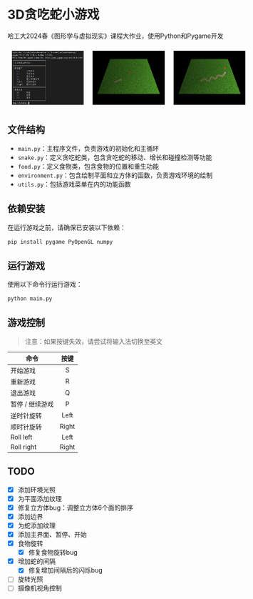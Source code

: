 # 3D贪吃蛇小游戏

哈工大2024春《图形学与虚拟现实》课程大作业，使用Python和Pygame开发
<div style="display: flex; justify-content: space-around;">
  <img src="./images/1.png" alt="Image 1" style="width: 32%; margin: 10px;">
  <img src="./images/2.png" alt="Image 2" style="width: 32%; margin: 10px;">
  <img src="./images/3.png" alt="Image 3" style="width: 32%; margin: 10px;">
</div>

## 文件结构

- `main.py`：主程序文件，负责游戏的初始化和主循环
- `snake.py`：定义贪吃蛇类，包含贪吃蛇的移动、增长和碰撞检测等功能
- `food.py`：定义食物类，包含食物的位置和重生功能
- `environment.py`：包含绘制平面和立方体的函数，负责游戏环境的绘制
- `utils.py`：包括游戏菜单在内的功能函数

## 依赖安装

在运行游戏之前，请确保已安装以下依赖：

```bash
pip install pygame PyOpenGL numpy
```

## 运行游戏

使用以下命令行运行游戏：

```bash
python main.py
```

## 游戏控制
> 注意：如果按键失效，请尝试将输入法切换至英文

| 命令 | 按键 |
| ------- | :-: |
| 开始游戏 | S |
| 重新游戏 | R |
| 退出游戏 | Q |
| 暂停 / 继续游戏 | P |
| 逆时针旋转 | Left |
| 顺时针旋转 | Right |
| Roll left | Left |
| Roll right| Right |


## TODO

- [x] 添加环境光照
- [x] 为平面添加纹理
- [x] 修复立方体bug：调整立方体6个面的排序
- [x] 添加边界
- [x] 为蛇添加纹理
- [x] 添加主界面、暂停、开始
- [x] 食物旋转
  - [x] 修复食物旋转bug
- [x] 增加蛇的间隔
  - [x] 修复增加间隔后的闪烁bug
- [ ] 旋转光照
- [ ] 摄像机视角控制
